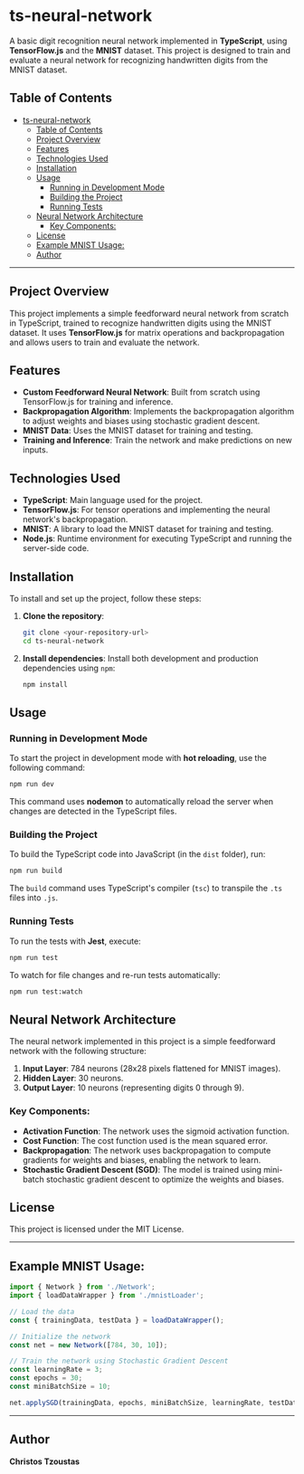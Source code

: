 
# ts-neural-network

A basic digit recognition neural network implemented in **TypeScript**, using **TensorFlow.js** and the **MNIST** dataset. This project is designed to train and evaluate a neural network for recognizing handwritten digits from the MNIST dataset.

## Table of Contents

- [ts-neural-network](#ts-neural-network)
  - [Table of Contents](#table-of-contents)
  - [Project Overview](#project-overview)
  - [Features](#features)
  - [Technologies Used](#technologies-used)
  - [Installation](#installation)
  - [Usage](#usage)
    - [Running in Development Mode](#running-in-development-mode)
    - [Building the Project](#building-the-project)
    - [Running Tests](#running-tests)
  - [Neural Network Architecture](#neural-network-architecture)
    - [Key Components:](#key-components)
  - [License](#license)
  - [Example MNIST Usage:](#example-mnist-usage)
  - [Author](#author)

---

## Project Overview

This project implements a simple feedforward neural network from scratch in TypeScript, trained to recognize handwritten digits using the MNIST dataset. It uses **TensorFlow.js** for matrix operations and backpropagation and allows users to train and evaluate the network.

## Features

- **Custom Feedforward Neural Network**: Built from scratch using TensorFlow.js for training and inference.
- **Backpropagation Algorithm**: Implements the backpropagation algorithm to adjust weights and biases using stochastic gradient descent.
- **MNIST Data**: Uses the MNIST dataset for training and testing.
- **Training and Inference**: Train the network and make predictions on new inputs.

## Technologies Used

- **TypeScript**: Main language used for the project.
- **TensorFlow.js**: For tensor operations and implementing the neural network's backpropagation.
- **MNIST**: A library to load the MNIST dataset for training and testing.
- **Node.js**: Runtime environment for executing TypeScript and running the server-side code.

## Installation

To install and set up the project, follow these steps:

1. **Clone the repository**:
   ```bash
   git clone <your-repository-url>
   cd ts-neural-network
   ```

2. **Install dependencies**:
   Install both development and production dependencies using `npm`:
   ```bash
   npm install
   ```

## Usage

### Running in Development Mode

To start the project in development mode with **hot reloading**, use the following command:

```bash
npm run dev
```

This command uses **nodemon** to automatically reload the server when changes are detected in the TypeScript files.

### Building the Project

To build the TypeScript code into JavaScript (in the `dist` folder), run:

```bash
npm run build
```

The `build` command uses TypeScript's compiler (`tsc`) to transpile the `.ts` files into `.js`.

### Running Tests

To run the tests with **Jest**, execute:

```bash
npm run test
```

To watch for file changes and re-run tests automatically:

```bash
npm run test:watch
```

## Neural Network Architecture

The neural network implemented in this project is a simple feedforward network with the following structure:

1. **Input Layer**: 784 neurons (28x28 pixels flattened for MNIST images).
2. **Hidden Layer**: 30 neurons.
3. **Output Layer**: 10 neurons (representing digits 0 through 9).

### Key Components:

- **Activation Function**: The network uses the sigmoid activation function.
- **Cost Function**: The cost function used is the mean squared error.
- **Backpropagation**: The network uses backpropagation to compute gradients for weights and biases, enabling the network to learn.
- **Stochastic Gradient Descent (SGD)**: The model is trained using mini-batch stochastic gradient descent to optimize the weights and biases.

## License

This project is licensed under the MIT License.

---

## Example MNIST Usage:

```typescript
import { Network } from './Network';
import { loadDataWrapper } from './mnistLoader';

// Load the data
const { trainingData, testData } = loadDataWrapper();

// Initialize the network
const net = new Network([784, 30, 10]);

// Train the network using Stochastic Gradient Descent
const learningRate = 3;
const epochs = 30;
const miniBatchSize = 10;

net.applySGD(trainingData, epochs, miniBatchSize, learningRate, testData);
```

---

## Author

**Christos Tzoustas**
